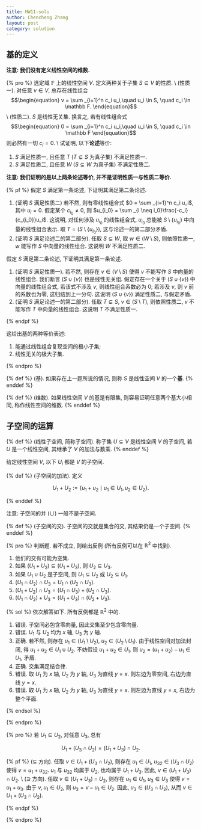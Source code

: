```yaml
---
title: HW11-solu
author: Chencheng Zhang
layout: post
category: solution
---
```


## 基的定义

**注意: 我们没有定义线性空间的维数.**

{% pro %}
选定域 $\mathbb F$ 上的线性空间 $V$. 定义两种关于子集 $S \subseteq V$ 的性质.
\\
(性质一). 对任意 $v \in V$, 总存在线性组合
$$\begin{equation}
v = \sum _{i=1}^n c_i u_i,\quad u_i \in S, \quad c_i \in \mathbb F.
\end{equation}$$
\\
(性质二). $S$ 是线性无关集. 换言之, 若有线性组合式
$$\begin{equation}
0 = \sum _{i=1}^n c_i u_i,\quad u_i \in S, \quad c_i \in \mathbb F
\end{equation}$$
则必然有一切 $c_i = 0$.
\\
试证明, 以下**论述**等价:

1. $S$ 满足性质一, 且任意 $T$ ($T \subsetneq S$ 为真子集) 不满足性质一.
2. $S$ 满足性质二, 且任意 $W$ ($S \subsetneq W$ 为真子集) 不满足性质二.

**注意: 我们证明的是以上两条论述等价, 并不是证明性质一与性质二等价.**

{% pf %}
假定 $S$ 满足第一条论述, 下证明其满足第二条论述.

1. (证明 $S$ 满足性质二) 若不然, 则有零线性组合式 $0 = \sum _{i=1}^n c_i u_i$, 其中 $u_i = 0$. 假定某个 $c_{i_0} \neq 0$, 则 $u_{i_0} = \sum _{i \neq i_0}\frac{-c_i}{c_{i_0}}u_i$. 这说明, 对任何涉及 $u_{i_0}$ 的线性组合式, $u_{i_0}$ 总能被 $S \setminus \{u_{i_0}\}$ 中向量的线性组合表示. 取 $T = (S \setminus \{u_{i_0}\})$, 这与论述一的第二部分矛盾.
2. (证明 $S$ 满足论述二的第二部分). 任取 $S \subsetneq W$, 取 $w \in (W \setminus S)$, 则依照性质一, $w$ 能写作 $S$ 中向量的线性组合. 这说明 $W$ 不满足性质二.

假定 $S$ 满足第二条论述, 下证明其满足第一条论述.

1. (证明 $S$ 满足性质一). 若不然, 则存在 $v \in (V \setminus S)$ 使得 $v$ 不能写作 $S$ 中向量的线性组合. 我们断言 $(S \cup \{v\})$ 也是线性无关组. 假定存在一个关于 $(S \cup \{v\})$ 中向量的线性组合式, 若该式不涉及 $v$, 则线性组合系数必为 $0$; 若涉及 $v$, 则 $v$ 前的系数也为零, 这归结到上一分句. 这说明 $(S \cup \{v\})$ 满足性质二, 与假定矛盾.
2. (证明 $S$ 满足论述一的第二部分). 任取 $T \subsetneq S$, $v \in (S \setminus T)$, 则依照性质二, $v$ 不能写作 $T$ 中向量的线性组合. 这说明 $T$ 不满足性质一.

{% endpf %}

这给出基的两种等价表述:

1. 能通过线性组合复现空间的极小子集;
2. 线性无关的极大子集.

{% endpro %}

{% def %}
(基). 如果存在上一题所说的情况, 则称 $S$ 是线性空间 $V$ 的一个**基**.
{% enddef %}

{% def %}
(维数). 如果线性空间 $V$ 的基是有限集, 则容易证明任意两个基大小相同, 称作线性空间的维数.
{% enddef %}

## 子空间的运算

{% def %}
(线性子空间, 简称子空间). 称子集 $U \subseteq V$ 是线性空间 $V$ 的子空间, 若 $U$ 是一个线性空间, 其继承了 $V$ 的加法与数乘.
{% enddef %}

给定线性空间 $V$, 以下 $U_i$ 都是 $V$ 的子空间.

{% def %}
(子空间的加法). 定义

$$\begin{equation}
U_1 + U_2 := \{u_1 + u_2 \mid u_1 \in U_1, u_2 \in U_2\}.
\end{equation}$$

{% enddef %}

注意: 子空间的并 ($\cup$) 一般不是子空间.

{% def %}
(子空间的交). 子空间的交就是集合的交, 其结果仍是一个子空间.
{% enddef %}

{% pro %}
判断题. 若不成立, 则给出反例 (所有反例可以在 $\mathbb R^2$ 中找到).

1. 他们的交有可能为空集.
2. 如果 $(U_1 + U_2)\subseteq (U_1 + U_3)$, 则 $U_2 \subseteq U_3$.
3. 如果 $U_1 \cup U_2$ 是子空间, 则 $U_1 \subseteq U_2$ 或 $U_2 \subseteq U_1$.
4. $(U_1 \cap U_2) \cap U_3 = U_1 \cap (U_2 \cap U_3)$.
5. $(U_1 + U_2) \cap U_3 = (U_1 \cap U_3) + (U_2 \cap U_3)$.
6. $(U_1 \cap U_2) + U_3 = (U_1 + U_3) \cap (U_2 + U_3)$.

{% sol %}
依次解答如下. 所有反例都是 $\mathbb R^2$ 中的.

1. 错误. 子空间必包含零向量, 因此交集至少包含零向量.
2. 错误. $U_1$ 与 $U_2$ 均为 $x$ 轴, $U_3$ 为 $y$ 轴.
3. 正确. 若不然, 则存在 $u_1 \in (U_1 \setminus U_2)$, $u_2 \in (U_2 \setminus U_1)$. 由于线性空间对加法封闭, 得 $u_1 + u_2 \in U_1 \cup U_2$. 不妨假设 $u_1 + u_2 \in U_1$. 则 $u_2 = (u_1 + u_2) - u_1 \in U_1$, 矛盾.
4. 正确. 交集满足结合律.
5. 错误. 取 $U_1$ 为 $x$ 轴, $U_2$ 为 $y$ 轴, $U_3$ 为直线 $y = x$. 则左边为零空间, 右边为直线 $y = x$.
6. 错误. 取 $U_1$ 为 $x$ 轴, $U_2$ 为 $y$ 轴, $U_3$ 为直线 $y = x$. 则左边为直线 $y = x$, 右边为整个平面.

{% endsol %}

{% endpro %}

{% pro %}
若 $U_1 \subseteq U_2$, 对任意 $U_3$, 总有

$$\begin{equation}
U_1 + (U_3 \cap U_2) = (U_1 + U_3) \cap U_2.
\end{equation}$$

{% pf %}
($\subseteq$ 方向). 任取 $v \in U_1 + (U_3 \cap U_2)$, 则存在 $u_1 \in U_1$, $u_{32} \in (U_3 \cap U_2)$ 使得 $v = u_1 + u_{32}$. $u_1$ 与 $u_{32}$ 均属于 $U_2$, 也均属于 $U_1 + U_3$. 因此, $v \in (U_1 + U_3) \cap U_2$.
\\
($\supseteq$ 方向). 任取 $v \in (U_1 + U_3) \cap U_2$, 则存在 $u_1 \in U_1$, $u_3 \in U_3$ 使得 $v = u_1 + u_3$. 由于 $v, u_1 \in U_2$, 则 $u_3 = v - u_1 \in U_2$. 因此, $u_3 \in (U_3 \cap U_2)$, 从而 $v \in U_1 + (U_3 \cap U_2)$.

{% endpf %}

{% endpro %}